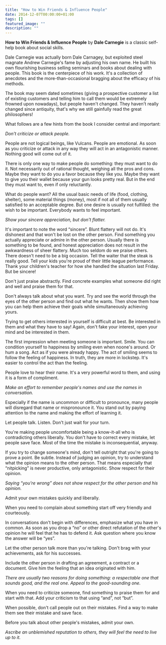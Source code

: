 ```yaml
---
title: "How to Win Friends & Influence People"
date: 2014-12-07T00:00:00+01:00
tags: []
featured_image: ""
description: ""
---
```

**How to Win Friends & Influence People** by **Dale Carnegie** is a classic self-help book about social skills.

Dale Carnegie was actually born Dale Carnagey, but exploited steel magnate Andrew Carnegie's fame by adjusting his own name. He built his own flourishing business selling seminars and books about dealing with people. This book is the centerpiece of his work. It's a collection of anecdotes and the more-than-occasional bragging about the efficacy of his methods.

The book may seem dated sometimes (giving a prospective customer a list of existing customers and telling him to call them would be extremely frowned upon nowadays), but people haven't changed. They haven't really changed since antiquity, that's why we still gainfully read the great philosophers!

What follows are a few hints from the book I consider central and important:

*Don't criticize or attack people.*

People are not logical beings, like Vulcans. People are emotional. As soon as you criticize or attack in any way they will act in an antagonistic manner. Nothing good will come out of it.

There is only one way to make people do something: they must want to do it. Not necessarily out of rational thought, weighing all the pros and cons. Maybe they want to do you a favor because they like you. Maybe they want to give you their wallet because your gun looks pretty real. But in the end they must want to, even if only reluctantly.

What do people want? All the usual basic needs of life (food, clothing, shelter), some material things (money), most if not all of them usually satisfied to an acceptable degree. But one desire is usually not fulfilled: the wish to be important. Everybody wants to feel important.

*Show your sincere appreciation, but don't flatter.*

It's important to note the word “sincere”. Blunt flattery will not do. It's dishonest and that won't be lost on the other person. Find something you actually appreciate or admire in the other person. Usually there is something to be found, and honest appreciation does not result in the awkwardness of sheer flattery. Much too seldom do we praise others. There doesn't need to be a big occasion. Tell the waiter that the steak is really good. Tell your kids you're proud of their little league performance. Thank your children's teacher for how she handled the situation last Friday. But be sincere!

Don't just praise abstractly. Find concrete examples what someone did right and well and praise them for that.

Don't always talk about what you want. Try and see the world through the eyes of the other person and find out what he wants. Then show them how you can help them achieve their goals while simultaneously achieving yours.

Trying to get others interested in yourself is difficult at best. Be interested in them and what they have to say! Again, don't fake your interest, open your mind and be interested in them.

The first impression when meeting someone is important. Smile. You can condition yourself to happiness by smiling even when noone's around. Or hum a song. Act as if you were already happy. The act of smiling seems to follow the feeling of happiness. In truth, they are more in lockstep. It's easier to control the act than the feeling.

People love to hear their name. It's a very powerful word to them, and using it is a form of compliment.

*Make an effort to remember people's names and use the names in conversation.*

Especially if the name is uncommon or difficult to pronounce, many people will disregard that name or mispronounce it. You stand out by paying attention to the name and making the effort of learning it.

Let people talk. Listen. Don't just wait for your turn.

You're making people uncomfortable being a know-it-all who is contradicting others liberally. You don't have to correct every mistake, let people save face. Most of the time the mistake is inconsequential, anyway.

If you try to change someone's mind, don't tell outright that you're going to prove a point. Be subtle. Instead of judging an opinion, try to understand what the opinion means to the other person. That means especially that “nitpicking” is never productive, only antagonistic. Show respect for their opinion.

*Saying “you're wrong” does not show respect for the other person and his opinion.*

Admit your own mistakes quickly and liberally.

When you need to complain about something start off very friendly and courteously.

In conversations don't begin with differences, emphasize what you have in common. As soon as you drop a “no” or other direct refutation of the other's opinion he will feel that he has to defend it. Ask question where you know the answer will be “yes”.

Let the other person talk more than you're talking. Don't brag with your achievements, ask for his successes.

Include the other person in drafting an agreement, a contract or a document. Give him the feeling that an idea originated with him.

*There are usually two reasons for doing something: a respectable one that sounds good, and the real one. Appeal to the good-sounding one.*

When you need to criticize someone, find something to praise them for and start with that. Add your criticism to that using “and”, not “but”.

When possible, don't call people out on their mistakes. Find a way to make them see their mistake and save face.

Before you talk about other people's mistakes, admit your own.

*Ascribe an unblemished reputation to others, they will feel the need to live up to it.*
